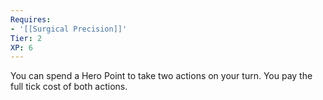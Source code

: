 ```yaml
---
Requires:
- '[[Surgical Precision]]'
Tier: 2
XP: 6
---
```


You can spend a Hero Point to take two actions on your turn. You pay the full tick cost of both actions.